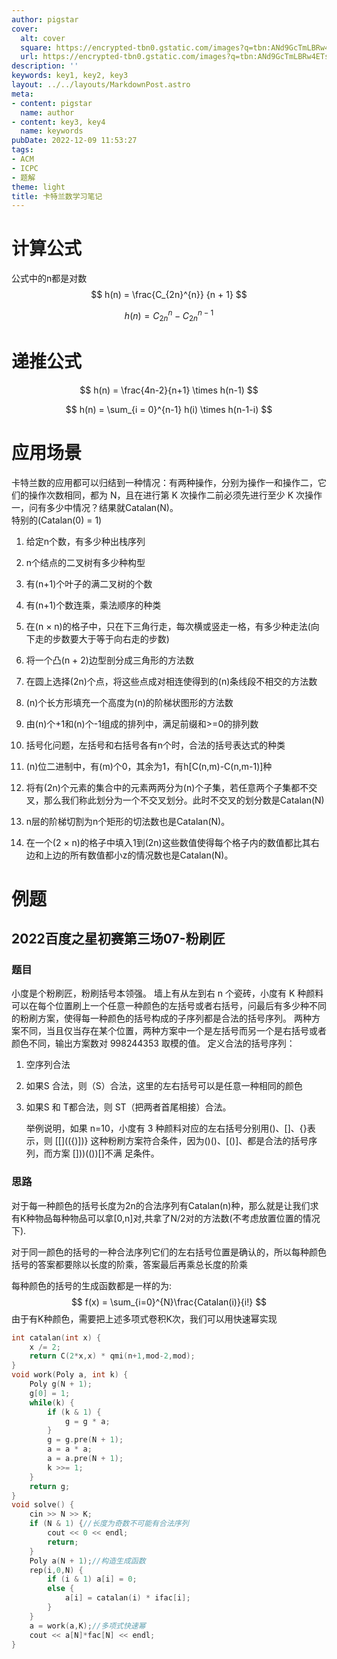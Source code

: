 ```yaml
---
author: pigstar
cover:
  alt: cover
  square: https://encrypted-tbn0.gstatic.com/images?q=tbn:ANd9GcTmLBRw4ETs0pE0bP6OXse4jfMOotclHykLZEw-qP6LVonmdkTU5bu_ZuJyJqPB0tGWNHw&usqp=CAU
  url: https://encrypted-tbn0.gstatic.com/images?q=tbn:ANd9GcTmLBRw4ETs0pE0bP6OXse4jfMOotclHykLZEw-qP6LVonmdkTU5bu_ZuJyJqPB0tGWNHw&usqp=CAU
description: ''
keywords: key1, key2, key3
layout: ../../layouts/MarkdownPost.astro
meta:
- content: pigstar
  name: author
- content: key3, key4
  name: keywords
pubDate: 2022-12-09 11:53:27
tags:
- ACM
- ICPC
- 题解
theme: light
title: 卡特兰数学习笔记
---
```


# 计算公式

公式中的n都是对数
$$
h(n) = \frac{C_{2n}^{n}} {n + 1}
$$

$$
h(n) = C_{2n}^{n} - C_{2n}^{n-1}
$$



# 递推公式

$$
h(n) = \frac{4n-2}{n+1} \times h(n-1)
$$

$$
h(n) = \sum_{i = 0}^{n-1} h(i) \times h(n-1-i)
$$



# 应用场景

卡特兰数的应用都可以归结到一种情况：有两种操作，分别为操作一和操作二，它们的操作次数相同，都为 N，且在进行第 K 次操作二前必须先进行至少 K
次操作一，问有多少中情况？结果就Catalan(N)。  
特别的\(Catalan(0) = 1\)

1.  给定n个数，有多少种出栈序列

2.  n个结点的二叉树有多少种构型

3.  有\(n+1\)个叶子的满二叉树的个数

4.  有\(n+1\)个数连乘，乘法顺序的种类

5.  在\(n $\times$ n\)的格子中，只在下三角行走，每次横或竖走一格，有多少种走法(向下走的步数要大于等于向右走的步数)

6.  将一个凸\(n + 2\)边型剖分成三角形的方法数

7.  在圆上选择\(2n\)个点，将这些点成对相连使得到的\(n\)条线段不相交的方法数

8.  \(n\)个长方形填充一个高度为\(n\)的阶梯状图形的方法数

9.  由\(n\)个+1和\(n\)个-1组成的排列中，满足前缀和\>=0的排列数

10.  括号化问题，左括号和右括号各有n个时，合法的括号表达式的种类

11.  \(n\)位二进制中，有\(m\)个0，其余为1，有h\[C(n,m)-C(n,m-1)\]种

12.  将有\(2n\)个元素的集合中的元素两两分为\(n\)个子集，若任意两个子集都不交叉，那么我们称此划分为一个不交叉划分。此时不交叉的划分数是Catalan(N)

13.  n层的阶梯切割为n个矩形的切法数也是Catalan(N)。

14.  在一个\(2 $\times$ n\)的格子中填入1到\(2n\)这些数值使得每个格子内的数值都比其右边和上边的所有数值都小z的情况数也是Catalan(N)。

# 例题

## 2022百度之星初赛第三场07-粉刷匠

### 题目

小度是个粉刷匠，粉刷括号本领强。 墙上有从左到右 n 个瓷砖，小度有 K
种颜料可以在每个位置刷上一个任意一种颜色的左括号或者右括号，问最后有多少种不同的粉刷方案，使得每一种颜色的括号构成的子序列都是合法的括号序列。
两种方案不同，当且仅当存在某个位置，两种方案中一个是左括号而另一个是右括号或者颜色不同，输出方案数对 998244353 取模的值。
定义合法的括号序列：

1. 空序列合法

2. 如果S 合法，则（S）合法，这里的左右括号可以是任意一种相同的颜色

3. 如果S 和 T都合法，则 ST（把两者首尾相接）合法。

   举例说明，如果 n=10，小度有 3 种颜料对应的左右括号分别用()、\[\]、{}表示，则 \[\[\](({)\])}
   这种粉刷方案符合条件，因为()()、\[()\]、都是合法的括号序列，而方案
   \[\]))(())\[\]不满 足条件。

### 思路

对于每一种颜色的括号长度为2n的合法序列有Catalan(n)种，那么就是让我们求有K种物品每种物品可以拿\[0,n\]对,共拿了N/2对的方法数(不考虑放置位置的情况下).

对于同一颜色的括号的一种合法序列它们的左右括号位置是确认的，所以每种颜色括号的答案都要除以长度的阶乘，答案最后再乘总长度的阶乘

每种颜色的括号的生成函数都是一样的为:
$$
f(x) = \sum_{i=0}^{N}\frac{Catalan(i)}{i!}
$$
由于有K种颜色，需要把上述多项式卷积K次，我们可以用快速幂实现

```cpp
int catalan(int x) {
    x /= 2;
    return C(2*x,x) * qmi(n+1,mod-2,mod);
}
void work(Poly a, int k) {
    Poly g(N + 1);
    g[0] = 1;
    while(k) {
        if (k & 1) {
            g = g * a;
        }
        g = g.pre(N + 1);
        a = a * a;
        a = a.pre(N + 1);
        k >>= 1;
    }
    return g;
}
void solve() {
    cin >> N >> K;
    if (N & 1) {//长度为奇数不可能有合法序列
        cout << 0 << endl;
        return;
    }
    Poly a(N + 1);//构造生成函数
    rep(i,0,N) {
        if (i & 1) a[i] = 0;
        else {
            a[i] = catalan(i) * ifac[i];
        }
    }
    a = work(a,K);//多项式快速幂
    cout << a[N]*fac[N] << endl;
}
```

